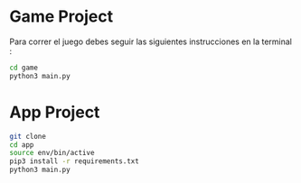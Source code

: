 # Game Project

Para correr el juego debes seguir las siguientes instrucciones en la terminal :

```sh
cd game
python3 main.py
```
# App Project

```sh
git clone
cd app
source env/bin/active
pip3 install -r requirements.txt
python3 main.py
```
